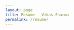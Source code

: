 ```yaml
---
layout: page
title: Resume - Vikas Sharma
permalink: /resume/
---
```


<object data="../assets/docs/VikasSharma.pdf" width="1000" height="1000" type="application/pdf"></object>

